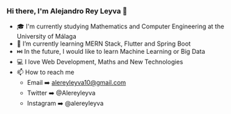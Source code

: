 ### Hi there, I'm Alejandro Rey Leyva 👋

- 🎓 I'm currently studying Mathematics and Computer Engineering at the University of Málaga
- 🌱 I’m currently learning MERN Stack, Flutter and Spring Boot
- ⏭️ In the future, I would like to learn Machine Learning or Big Data
- 💻 I love Web Development, Maths and New Technologies
- 📫 How to reach me
  - Email ➡️ alereyleyva10@gmail.com
  - Twitter ➡️ @Alereyleyva
  - Instagram ➡️ @alereyleyva
